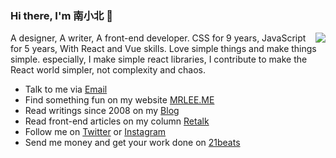 ### Hi there, I'm 南小北 👋

<img align="right" src="https://github-readme-stats.vercel.app/api?username=nanxiaobei&title_color=fff&text_color=fff&icon_color=cfb2d2&bg_color=7f55ba&hide_title=true&show_icons=true" />

A designer, A writer, A front-end developer. CSS for 9 years, JavaScript for 5 years, With React and Vue skills. Love simple things and make things simple. especially, I make simple react libraries, I contribute to make the React world simpler, not complexity and chaos.

- Talk to me via [Email](mailto:nanxiaobei@gmail.com)
- Find something fun on my website [MRLEE.ME](https://mrlee.me/)
- Read writings since 2008 on my [Blog](https://mrlee.me/blog/)
- Read front-end articles on my column [Retalk](https://zhuanlan.zhihu.com/retalk/)
- Follow me on [Twitter](https://twitter.com/nanxiaobei) or [Instagram](https://www.instagram.com/nan.xiaobei/)
- Send me money and get your work done on [21beats](https://21beats.com/)
